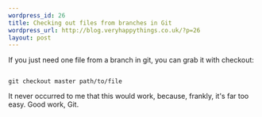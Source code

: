 ```yaml
--- 
wordpress_id: 26
title: Checking out files from branches in Git
wordpress_url: http://blog.veryhappythings.co.uk/?p=26
layout: post
---
```

If you just need one file from a branch in git, you can grab it with checkout:

<code>
git checkout master path/to/file
</code>

It never occurred to me that this would work, because, frankly, it's far too easy.  Good work, Git.
